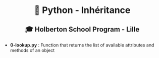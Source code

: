 # <p align="center">🐍 Python - Inhéritance</p>
## <p align="center">🎓 Holberton School Program - Lille</p>

- **0-lookup.py** : Function that returns the list of available attributes and methods of an object
